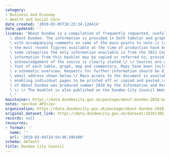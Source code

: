 ```yaml
---
category:
- Business and Economy
- Health and Social Care
date_created: '2019-03-05T10:23:34.126414'
date_updated: ''
license: "About Dundee is a compilation of frequently requested, useful statistics\
  \ about Dundee. The information is provided in both tabular and graphical form,\
  \ with accompanying comments on some of the main points to note.\r \r Where possible\
  \ the most recent figures available at the time of production have been used. In\
  \ some categories the only information available is from the 2011 Census. All the\
  \ information from this booklet may be copied or referred to, providing the appropriate\
  \ acknowledgement of the source is clearly stated.\r \r Sources are given at the\
  \ foot of each table, graph, map and commentary. Maps have been included to provide\
  \ a schematic overview. Requests for further information should be directed to the\
  \ email address shown below.\r Main access to the document is available online,\
  \ enabling individual pages to be printed off or copied and pasted.\r \r This edition\
  \ of About Dundee was produced summer 2018 by the Information and Research Team.\
  \ \r \r The booklet is also published on the Dundee City Council Website; \r https://www.dundeecity.gov.uk/sites/default/files/publications/about_dundee_2018.pdf\r\
  \ "
maintainer: https://data.dundeecity.gov.uk/package/about-dundee-2018-booklet
notes: <p>ckan API</p>
organization: https://data.dundeecity.gov.uk/package/about-dundee-2018-booklet
original_dataset_link: https://data.dundeecity.gov.uk/dataset/1b35c385-6dda-44e6-afc2-15c16d59b5ef/resource/a13d1ba6-2ec6-4480-ae2a-23f4e16b8e4d/download/about_dundee_2018.pdf
records: null
resources:
- format: ''
  name: ''
  url: '2019-03-04T14:54:46.585490'
schema: default
title: Dundee City Council
---
```

